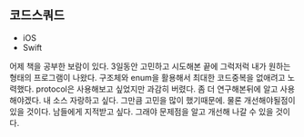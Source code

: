 ## 코드스쿼드
+ iOS
+ Swift

어제 책을 공부한 보람이 있다.
3일동안 고민하고 시도해본 끝에 그럭저럭 내가 원하는 형태의 프로그램이 나왔다.
구조체와 enum을 활용해서 최대한 코드중복을 없애려고 노력했다.
protocol은 사용해보고 싶었지만 과감히 버렸다.
좀 더 연구해본뒤에 알고 사용해야겠다.
내 소스 자랑하고 싶다.
그만큼 고민을 많이 했기때문에.
물론 개선해야될점이 있을 것이다.
남들에게 지적받고 싶다. 그래야 문제점을 알고 개선해 나갈 수 있을 것이다.
